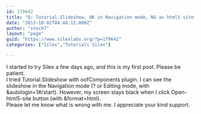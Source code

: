 ```yaml
---
id: 179642
title: "Q: Tutorial.Slideshow, OK in Navigation mode, NG as html5 site"
date: "2013-10-02T04:48:12.000Z"
author: "stech7"
layout: "page"
guid: "https://www.silexlabs.org/?p=179642"
categories: ["Silex","Tutorials Silex"]

---
```

I started to try Silex a few days ago, and this is my first post. Please be patient.  
I tried Tutorial.Slideshow with oofComponents plugin. I can see the slideshow in the Navigation mode (? or Editing mode, with &autologin=1#/start). However, my screen stays black when I click Open-html5-site button (with &format=html).  
Please let me know what is wrong with me. I appreciate your kind support.
























